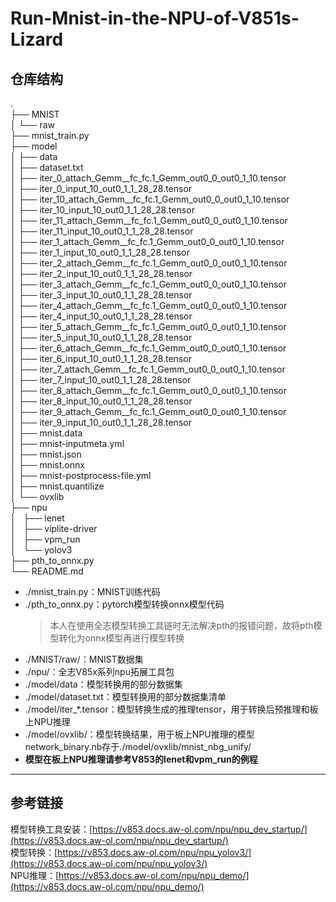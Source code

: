 # Run-Mnist-in-the-NPU-of-V851s-Lizard
## 仓库结构  
.  
├── MNIST  
│   └── raw  
├── mnist_train.py  
├── model  
│   ├── data  
│   ├── dataset.txt  
│   ├── iter_0_attach_Gemm__fc_fc.1_Gemm_out0_0_out0_1_10.tensor  
│   ├── iter_0_input_10_out0_1_1_28_28.tensor  
│   ├── iter_10_attach_Gemm__fc_fc.1_Gemm_out0_0_out0_1_10.tensor  
│   ├── iter_10_input_10_out0_1_1_28_28.tensor  
│   ├── iter_11_attach_Gemm__fc_fc.1_Gemm_out0_0_out0_1_10.tensor  
│   ├── iter_11_input_10_out0_1_1_28_28.tensor  
│   ├── iter_1_attach_Gemm__fc_fc.1_Gemm_out0_0_out0_1_10.tensor  
│   ├── iter_1_input_10_out0_1_1_28_28.tensor  
│   ├── iter_2_attach_Gemm__fc_fc.1_Gemm_out0_0_out0_1_10.tensor  
│   ├── iter_2_input_10_out0_1_1_28_28.tensor  
│   ├── iter_3_attach_Gemm__fc_fc.1_Gemm_out0_0_out0_1_10.tensor  
│   ├── iter_3_input_10_out0_1_1_28_28.tensor  
│   ├── iter_4_attach_Gemm__fc_fc.1_Gemm_out0_0_out0_1_10.tensor  
│   ├── iter_4_input_10_out0_1_1_28_28.tensor  
│   ├── iter_5_attach_Gemm__fc_fc.1_Gemm_out0_0_out0_1_10.tensor  
│   ├── iter_5_input_10_out0_1_1_28_28.tensor  
│   ├── iter_6_attach_Gemm__fc_fc.1_Gemm_out0_0_out0_1_10.tensor  
│   ├── iter_6_input_10_out0_1_1_28_28.tensor  
│   ├── iter_7_attach_Gemm__fc_fc.1_Gemm_out0_0_out0_1_10.tensor  
│   ├── iter_7_input_10_out0_1_1_28_28.tensor  
│   ├── iter_8_attach_Gemm__fc_fc.1_Gemm_out0_0_out0_1_10.tensor  
│   ├── iter_8_input_10_out0_1_1_28_28.tensor  
│   ├── iter_9_attach_Gemm__fc_fc.1_Gemm_out0_0_out0_1_10.tensor  
│   ├── iter_9_input_10_out0_1_1_28_28.tensor  
│   ├── mnist.data  
│   ├── mnist-inputmeta.yml  
│   ├── mnist.json  
│   ├── mnist.onnx  
│   ├── mnist-postprocess-file.yml  
│   ├── mnist.quantilize  
│   └── ovxlib  
├── npu  
│   ├── lenet  
│   ├── viplite-driver  
│   ├── vpm_run  
│   └── yolov3  
├── pth_to_onnx.py  
└── README.md

* ./mnist_train.py：MNIST训练代码
* ./pth_to_onnx.py：pytorch模型转换onnx模型代码
    > 本人在使用全志模型转换工具链时无法解决pth的报错问题，故将pth模型转化为onnx模型再进行模型转换
* ./MNIST/raw/：MNIST数据集
* ./npu/：全志V85x系列npu拓展工具包
* ./model/data：模型转换用的部分数据集
* ./model/dataset.txt：模型转换用的部分数据集清单
* ./model/iter_*.tensor：模型转换生成的推理tensor，用于转换后预推理和板上NPU推理
* ./model/ovxlib/：模型转换结果，用于板上NPU推理的模型network_binary.nb存于./model/ovxlib/mnist_nbg_unify/
* __模型在板上NPU推理请参考V853的lenet和vpm_run的例程__

---

## 参考链接
模型转换工具安装：[https://v853.docs.aw-ol.com/npu/npu_dev_startup/](https://v853.docs.aw-ol.com/npu/npu_dev_startup/)  
模型转换：[https://v853.docs.aw-ol.com/npu/npu_yolov3/](https://v853.docs.aw-ol.com/npu/npu_yolov3/)  
NPU推理：[https://v853.docs.aw-ol.com/npu/npu_demo/](https://v853.docs.aw-ol.com/npu/npu_demo/)  

